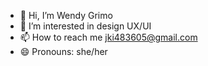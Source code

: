 - 👋 Hi, I’m Wendy Grimo
- 👀 I’m interested in design UX/UI
- 📫 How to reach me jki483605@gmail.com
- 😄 Pronouns: she/her
